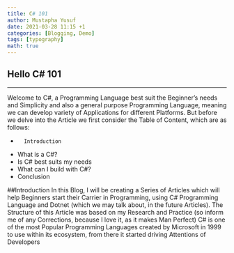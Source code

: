 ```yaml
---
title: C# 101
author: Mustapha Yusuf
date: 2021-03-28 11:15 +1
categories: [Blogging, Demo]
tags: [typography] 
math: true
---
```


## Hello C# 101
***

Welcome to C#, a Programming Language best suit the Beginner’s needs and Simplicity and also a general purpose Programming Language, meaning we can develop variety of Applications for different Platforms. But before we delve into the Article we first consider the Table of Content, which are as follows:

-       Introduction
-	What is a C#?
-	Is C# best suits my needs
-	What can I build with C#?
-	Conclusion

##Introduction
In this Blog, I will be creating a Series of Articles which will help Beginners start their Carrier in Programming, using C# Programming Language and Dotnet (which we may talk about, in the future Articles).
The Structure of this Article was based on my Research and Practice (so inform me of any Corrections, because I love it, as it makes Man Perfect)
C# is one of the most Popular Programming Languages created by Microsoft in 1999 to use within its ecosystem, from there it started driving Attentions of Developers 

 
